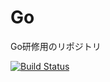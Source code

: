 # Go
Go研修用のリポジトリ

[![Build Status](https://travis-ci.org/nagai1110/Go.svg?branch=master)](https://travis-ci.org/nagai1110/Go)